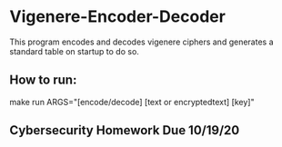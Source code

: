 # Vigenere-Encoder-Decoder
This program encodes and decodes vigenere ciphers and generates a standard table on startup to do so. 

## How to run: 
make run ARGS="[encode/decode] [text or encryptedtext] [key]"

## Cybersecurity Homework Due 10/19/20
